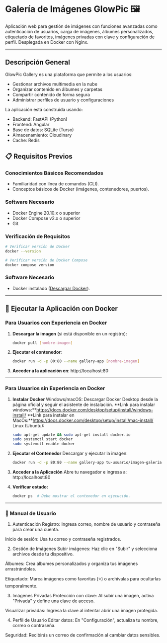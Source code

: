 # Galería de Imágenes GlowPic 🖼️

Aplicación web para gestión de imágenes con funciones avanzadas como autenticación de usuarios, carga de imágenes, álbumes personalizados, etiquetado de favoritos, imágenes privadas con clave y configuración de perfil. Desplegada en Docker con Nginx.

---

## Descripción General

GlowPic Gallery es una plataforma que permite a los usuarios:
- Gestionar archivos multimedia en la nube
- Organizar contenido en álbumes y carpetas
- Compartir contenido de forma segura
- Administrar perfiles de usuario y configuraciones

La aplicación está construida usando:
- Backend: FastAPI (Python)
- Frontend: Angular
- Base de datos: SQLite (Turso)
- Almacenamiento: Cloudinary
- Cache: Redis

## 📋 Requisitos Previos

### Conocimientos Básicos Recomendados
- Familiaridad con línea de comandos (CLI).
- Conceptos básicos de Docker (imágenes, contenedores, puertos).

### Software Necesario
- Docker Engine 20.10.x o superior
- Docker Compose v2.x o superior
- Git

### Verificación de Requisitos
```bash
# Verificar versión de Docker
docker --version

# Verificar versión de Docker Compose
docker compose version
```

### Software Necesario
- Docker instalado ([Descargar Docker](https://www.docker.com/get-started)).

---

## 🚀 Ejecutar la Aplicación con Docker

### Para Usuarios con Experiencia en Docker
1. **Descargar la imagen** (si está disponible en un registro):  
   ```bash
   docker pull [nombre-imagen]

2. **Ejecutar el contenedor**:  
   ```bash
   docker run -d -p 80:80 --name gallery-app [nombre-imagen]

3. **Acceder a la aplicación en**: http://localhost:80 

---
### Para Usuarios sin Experiencia en Docker
1. **Instalar Docker**
Windows/macOS:
Descargar Docker Desktop desde la página oficial y seguir el asistente de instalación.
**Link para instalar windows:**https://docs.docker.com/desktop/setup/install/windows-install/
**Link para instalar en MacOs:**https://docs.docker.com/desktop/setup/install/mac-install/
Linux (Ubuntu):
   ```bash
   sudo apt-get update && sudo apt-get install docker.io
   sudo systemctl start docker
   sudo systemctl enable docker

2. **Ejecutar el Contenedor**
Descargar y ejecutar la imagen:
   ```bash
   docker run -d -p 80:80 --name gallery-app tu-usuario/imagen-galería:latest

3. **Acceder a la Aplicación**
Abre tu navegador e ingresa a:
http://localhost:80

4. **Verificar estado:**
   ```bash
   docker ps  # Debe mostrar el contenedor en ejecución.
   
---
### 📖 Manual de Usuario
1. Autenticación
Registro:
Ingresa correo, nombre de usuario y contraseña para crear una cuenta.

Inicio de sesión:
Usa tu correo y contraseña registrados.

2. Gestión de Imágenes
Subir imágenes:
Haz clic en "Subir" y selecciona archivos desde tu dispositivo.

Álbumes:
Crea álbumes personalizados y organiza tus imágenes arrastrándolas.

Etiquetado:
Marca imágenes como favoritas (⭐) o archívalas para ocultarlas temporalmente.

3. Imágenes Privadas
Protección con clave:
Al subir una imagen, activa "Privada" y define una clave de acceso.

Visualizar privadas:
Ingresa la clave al intentar abrir una imagen protegida.

4. Perfil de Usuario
Editar datos:
En "Configuración", actualiza tu nombre, correo o contraseña.

Seguridad:
Recibirás un correo de confirmación al cambiar datos sensibles.



